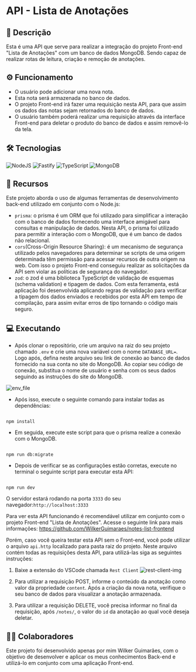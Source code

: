 # API - Lista de Anotações

## 📃 Descrição

Esta é uma API que serve para realizar a integração do projeto Front-end "Lista de Anotações" com um banco de dados MongoDB. Sendo capaz de realizar rotas de leitura, criação e remoção de anotações.

## ⚙ Funcionamento

- O usuário pode adicionar uma nova nota.
- Esta nota será armazenada no banco de dados.
- O projeto Front-end irá fazer uma requisição nesta API, para que assim os dados das notas sejam retornados do banco de dados.
- O usuário também poderá realizar uma requisição através da interface Front-end para deletar o produto do banco de dados e assim removê-lo da tela.

## 🛠 Tecnologias

![NodeJS](https://img.shields.io/badge/node.js-6DA55F?style=for-the-badge&logo=node.js&logoColor=white) ![Fastify](https://img.shields.io/badge/fastify-%23000000.svg?style=for-the-badge&logo=fastify&logoColor=white) ![TypeScript](https://img.shields.io/badge/typescript-%23007ACC.svg?style=for-the-badge&logo=typescript&logoColor=white) ![MongoDB](https://img.shields.io/badge/MongoDB-%234ea94b.svg?style=for-the-badge&logo=mongodb&logoColor=white)

## 🧰 Recursos

Este projeto aborda o uso de algumas ferramentas de desenvolvimento back-end utilizado em conjunto com o Node.js:

- `prisma`: o prisma é um ORM que foi utilizado para simplificar a interação com o banco de dados fornecendo uma interface amigável para consultas e manipulação de dados. Nesta API, o prisma foi utilizado para permitir a interação com o MongoDB, que é um banco de dados não relacional.
- `cors`(Cross-Origin Resource Sharing): é um mecanismo de segurança utilizado pelos navegadores para determinar se scripts de uma origem determinada têm permissão para acessar recursos de outra origem na web. Com isso o projeto Front-end conseguiu realizar as solicitações da API sem violar as políticas de segurança do navegador.
- `zod`: o zod é uma biblioteca TypeScript de validação de esquemas (schema validation) e tipagem de dados. Com esta ferramenta, está aplicação foi desenvolvida aplicando regras de validação para verificar a tipagem dos dados enviados e recebidos por esta API em tempo de compilação, para assim evitar erros de tipo tornando o código mais seguro.

## 💻 Executando

- Após clonar o repositório, crie um arquivo na raiz do seu projeto chamado `.env` e crie uma nova variável com o nome `DATABASE_URL=`. Logo após, defina neste arquivo seu link de conexão ao banco de dados fornecido na sua conta no site do MongoDB. Ao copiar seu código de conexão, substitua o nome de usuário e senha com os seus dados seguindo as instruções do site do MongoDB.

![env_file](https://imgur.com/KZdhpbi.png)

- Após isso, execute o seguinte comando para instalar todas as dependências:

```

npm install

```

- Em seguida, execute este script para que o prisma realize a conexão com o MongoDB.

```

npm run db:migrate

```

- Depois de verificar se as configurações estão corretas, execute no terminal o seguinte script para executar esta API:

```

npm run dev

```

O servidor estará rodando na porta `3333` do seu navegador:`http://localhost:3333`

Para ver esta API funcionando é recomendável utilizar em conjunto com o projeto Front-end "Lista de Anotações". Acesse o seguinte link para mais informações: https://github.com/WilkerGuimaraes/notes-list-frontend

Porém, caso você queira testar esta API sem o Front-end, você pode utilizar o arquivo `api.http` localizado para pasta raiz do projeto. Neste arquivo contém todas as requisições desta API, para utilizá-las siga as seguintes instruções:

1. Baixe a extensão do VSCode chamada `Rest Client`
   ![rest-client-img](https://imgur.com/bFStodZ.png)

2. Para utilizar a requisição POST, informe o conteúdo da anotação como valor da propriedade `content`. Após a criação da nova nota, verifique o seu banco de dados para visualizar a anotação armazenada.
3. Para utilizar a requisição DELETE, você precisa informar no final da requisição, após `/notes/`, o valor do `id` da anotação ao qual você deseja deletar.

## 🙋‍♂️ Colaboradores

Este projeto foi desenvolvido apenas por mim Wilker Guimarães, com o objetivo de desenvolver e aplicar os meus conhecimentos Back-end e utilizá-lo em conjunto com uma aplicação Front-end.

